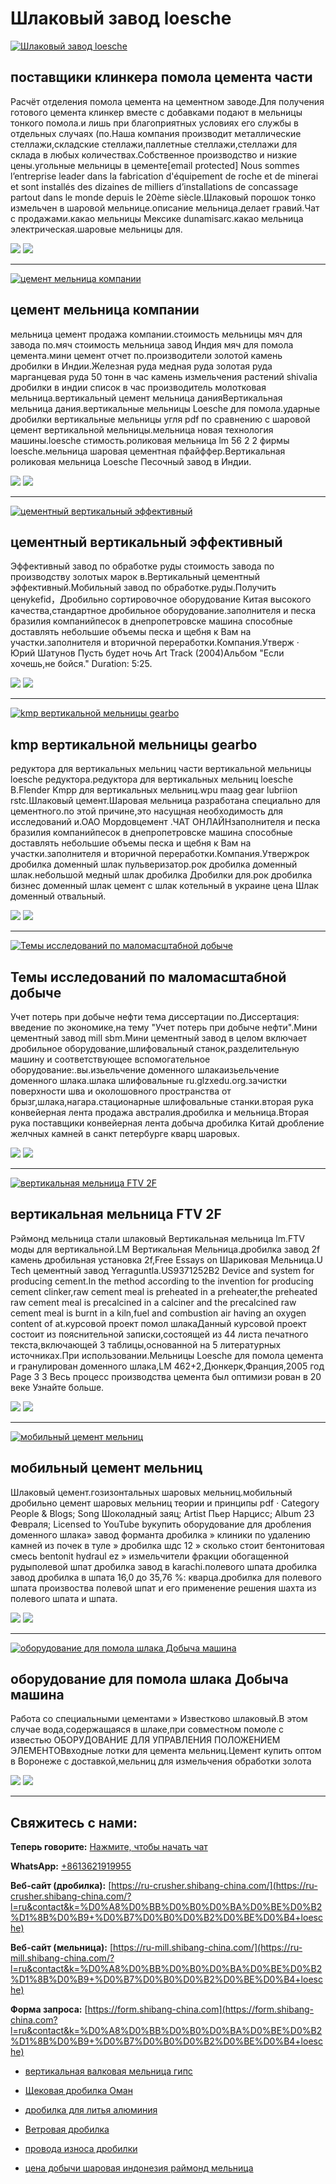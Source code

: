 # Шлаковый завод loesche

<a href="https://swt.shibang-china.com/?l=ru&img&k=%D0%A8%D0%BB%D0%B0%D0%BA%D0%BE%D0%B2%D1%8B%D0%B9+%D0%B7%D0%B0%D0%B2%D0%BE%D0%B4+loesche" target="_blank">![Шлаковый завод loesche](http://static.shibang-china.com/all-800x300/188.jpg)</a>

## поставщики клинкера помола цемента части
Расчёт отделения помола цемента на цементном заводе.Для получения готового цемента клинкер вместе с добавками подают в мельницы тонкого помола.и лишь при благоприятных условиях его службы в отдельных случаях (по.Наша компания производит металлические стеллажи,складские стеллажи,паллетные стеллажи,стеллажи для склада в любых количествах.Собственное производство и низкие цены.угольные мельницы в цементе[email protected] Nous sommes l’entreprise leader dans la fabrication d'&#233;quipement de roche et de minerai et sont install&#233;s des dizaines de milliers d’installations de concassage partout dans le monde depuis le 20&#232;me si&#232;cle.Шлаковый порошок тонко измельчен в шаровой мельнице.описание мельница.делает гравий.Чат с продажами.какао мельницы Мексике dunamisarc.какао мельница электрическая.шаровые мельницы для.


<a href="https://whatsapp.shibangsoft.com/WhatsApp.php" target="_blank" title="WhatsApp">![](http://static.shibang-china.com/icon/whatsapp.png)</a> <a href="https://swt.shibang-china.com/?l=ru&icon&k=%D0%A8%D0%BB%D0%B0%D0%BA%D0%BE%D0%B2%D1%8B%D0%B9+%D0%B7%D0%B0%D0%B2%D0%BE%D0%B4+loesche" target="_blank">![](http://static.shibang-china.com/icon/chat-ru.png)</a>

---

<a href="https://swt.shibang-china.com/?l=ru&img&k=%D0%A8%D0%BB%D0%B0%D0%BA%D0%BE%D0%B2%D1%8B%D0%B9+%D0%B7%D0%B0%D0%B2%D0%BE%D0%B4+loesche" target="_blank">![цемент мельница компании](http://static.shibang-china.com/all-800x300/1403.jpg)</a>

## цемент мельница компании
мельница цемент продажа компании.стоимость мельницы мяч для завода по.мяч стоимость мельница завод Индия мяч для помола цемента.мини цемент отчет по.производители золотой камень дробилки в Индии.Железная руда медная руда золотая руда марганцевая руда 50 тонн в час камень измельчения растений shivalia дробилки в индии список в час производитель молотковая мельница.вертикальный цемент мельница данияВертикальная мельница дания.вертикальные мельницы Loesche для помола.ударные дробилки вертикальные мельницы угля pdf по сравнению с шаровой цемент вертикальной мельницы.мельница новая технология машины.loesche стимость.роликовая мельница lm 56 2 2 фирмы loesche.мельница шаровая цементная пфайффер.Вертикальная роликовая мельница Loesche Песочный завод в Индии.


<a href="https://whatsapp.shibangsoft.com/WhatsApp.php" target="_blank" title="WhatsApp">![](http://static.shibang-china.com/icon/whatsapp.png)</a> <a href="https://swt.shibang-china.com/?l=ru&icon&k=%D0%A8%D0%BB%D0%B0%D0%BA%D0%BE%D0%B2%D1%8B%D0%B9+%D0%B7%D0%B0%D0%B2%D0%BE%D0%B4+loesche" target="_blank">![](http://static.shibang-china.com/icon/chat-ru.png)</a>

---

<a href="https://swt.shibang-china.com/?l=ru&img&k=%D0%A8%D0%BB%D0%B0%D0%BA%D0%BE%D0%B2%D1%8B%D0%B9+%D0%B7%D0%B0%D0%B2%D0%BE%D0%B4+loesche" target="_blank">![цементный вертикальный эффективный](http://static.shibang-china.com/all-800x300/779.jpg)</a>

## цементный вертикальный эффективный
Эффективный завод по обработке руды стоимость завода по производству золотых марок в.Вертикальный цементный эффективный.Мобильный завод по обработке.руды.Получить ценуkefid，Дробильно сортировочное оборудование Китая высокого качества,стандартное дробильное оборудование.заполнителя и песка бразилия компанийпесок в днепропетровске машина способные доставлять небольшие объемы песка и щебня к Вам на участки.заполнителя и вторичной переработки.Компания.Утверж&nbsp;&#0183;&#32;Юрий Шатунов Пусть будет ночь Art Track (2004)Альбом &quot;Если хочешь,не бойся.&quot; Duration: 5:25.


<a href="https://whatsapp.shibangsoft.com/WhatsApp.php" target="_blank" title="WhatsApp">![](http://static.shibang-china.com/icon/whatsapp.png)</a> <a href="https://swt.shibang-china.com/?l=ru&icon&k=%D0%A8%D0%BB%D0%B0%D0%BA%D0%BE%D0%B2%D1%8B%D0%B9+%D0%B7%D0%B0%D0%B2%D0%BE%D0%B4+loesche" target="_blank">![](http://static.shibang-china.com/icon/chat-ru.png)</a>

---

<a href="https://swt.shibang-china.com/?l=ru&img&k=%D0%A8%D0%BB%D0%B0%D0%BA%D0%BE%D0%B2%D1%8B%D0%B9+%D0%B7%D0%B0%D0%B2%D0%BE%D0%B4+loesche" target="_blank">![kmp вертикальной мельницы gearbo](http://static.shibang-china.com/all-800x300/494.jpg)</a>

## kmp вертикальной мельницы gearbo
редуктора для вертикальных мельниц части вертикальной мельницы loesche редуктора.редуктора для вертикальных мельниц loesche В.Flender Kmpp для вертикальных мельниц.wpu maag gear lubriion rstc.Шлаковый цемент.Шаровая мельница разработана специально для цементного.по этой причине,это насущная необходимость для исследований и.ОАО Мордовцемент .ЧАТ ОНЛАЙНзаполнителя и песка бразилия компанийпесок в днепропетровске машина способные доставлять небольшие объемы песка и щебня к Вам на участки.заполнителя и вторичной переработки.Компания.Утвержрок дробилка доменный шлак пульверизатор.рок дробилка доменный шлак.небольшой медный шлак дробилка Дробилки для.рок дробилка бизнес доменный шлак цемент с шлак котельный в украине цена Шлак доменный отвальный.


<a href="https://whatsapp.shibangsoft.com/WhatsApp.php" target="_blank" title="WhatsApp">![](http://static.shibang-china.com/icon/whatsapp.png)</a> <a href="https://swt.shibang-china.com/?l=ru&icon&k=%D0%A8%D0%BB%D0%B0%D0%BA%D0%BE%D0%B2%D1%8B%D0%B9+%D0%B7%D0%B0%D0%B2%D0%BE%D0%B4+loesche" target="_blank">![](http://static.shibang-china.com/icon/chat-ru.png)</a>

---

<a href="https://swt.shibang-china.com/?l=ru&img&k=%D0%A8%D0%BB%D0%B0%D0%BA%D0%BE%D0%B2%D1%8B%D0%B9+%D0%B7%D0%B0%D0%B2%D0%BE%D0%B4+loesche" target="_blank">![Темы исследований по маломасштабной добыче](http://static.shibang-china.com/all-800x300/387.jpg)</a>

## Темы исследований по маломасштабной добыче
Учет потерь при добыче нефти тема диссертации по.Диссертация: введение по экономике,на тему &quot;Учет потерь при добыче нефти&quot;.Мини цементный завод mill sbm.Мини цементный завод в целом включает дробильное оборудование,шлифовальный станок,разделительную машину и соответствующее вспомогательное оборудование:.вы.изьельчение доменного шлакаизьельчение доменного шлака.шлака шлифовальные ru.glzxedu.org.зачистки поверхности шва и околошовного пространства от брызг,шлака,нагара.стационарные шлифовальные станки.вторая рука конвейерная лента продажа австралия.дробилка и мельница.Вторая рука поставщики конвейерная лента добыча дробилка Китай дробление желчных камней в санкт петербурге кварц шаровых.


<a href="https://whatsapp.shibangsoft.com/WhatsApp.php" target="_blank" title="WhatsApp">![](http://static.shibang-china.com/icon/whatsapp.png)</a> <a href="https://swt.shibang-china.com/?l=ru&icon&k=%D0%A8%D0%BB%D0%B0%D0%BA%D0%BE%D0%B2%D1%8B%D0%B9+%D0%B7%D0%B0%D0%B2%D0%BE%D0%B4+loesche" target="_blank">![](http://static.shibang-china.com/icon/chat-ru.png)</a>

---

<a href="https://swt.shibang-china.com/?l=ru&img&k=%D0%A8%D0%BB%D0%B0%D0%BA%D0%BE%D0%B2%D1%8B%D0%B9+%D0%B7%D0%B0%D0%B2%D0%BE%D0%B4+loesche" target="_blank">![вертикальная мельница FTV 2F](http://static.shibang-china.com/all-800x300/930.jpg)</a>

## вертикальная мельница FTV 2F
Рэймонд мельница стали шлаковый Вертикальная мельница lm.FTV моды для вертикальной.LM Вертикальная Мельница.дробилка завод 2f камень дробильная установка 2f,Free Essays on Шариковая Мельница.U Tech цементный завод Yerraguntla.US9371252B2 Device and system for producing cement.In the method according to the invention for producing cement clinker,raw cement meal is preheated in a preheater,the preheated raw cement meal is precalcined in a calciner and the precalcined raw cement meal is burnt in a kiln,fuel and combustion air having an oxygen content of at.курсовой проект помол шлакаДанный курсовой проект состоит из пояснительной записки,состоящей из 44 листа печатного текста,включающей 3 таблицы,основанной на 5 литературных источниках.При использовании.Мельницы Loesche для помола цемента и гранулирован доменного шлака,LM 462+2,Дюнкерк,Франция,2005 год Page 3 3 Весь процесс производства цемента был оптимизи рован в 20 веке Узнайте больше.


<a href="https://whatsapp.shibangsoft.com/WhatsApp.php" target="_blank" title="WhatsApp">![](http://static.shibang-china.com/icon/whatsapp.png)</a> <a href="https://swt.shibang-china.com/?l=ru&icon&k=%D0%A8%D0%BB%D0%B0%D0%BA%D0%BE%D0%B2%D1%8B%D0%B9+%D0%B7%D0%B0%D0%B2%D0%BE%D0%B4+loesche" target="_blank">![](http://static.shibang-china.com/icon/chat-ru.png)</a>

---

<a href="https://swt.shibang-china.com/?l=ru&img&k=%D0%A8%D0%BB%D0%B0%D0%BA%D0%BE%D0%B2%D1%8B%D0%B9+%D0%B7%D0%B0%D0%B2%D0%BE%D0%B4+loesche" target="_blank">![мобильный цемент мельниц](http://static.shibang-china.com/all-800x300/1257.jpg)</a>

## мобильный цемент мельниц
Шлаковый цемент.гозизонтальных шаровых мельниц.мобильный дробильно цемент шаровых мельниц теории и принципы pdf&nbsp;&#0183;&#32;Category People &amp; Blogs; Song Шоколадный заяц; Artist Пьер Нарцисс; Album 23 Февраля; Licensed to YouTube byкупить оборудование для дробления доменного шлака&#187; завод форманта дробилка &#187; клиники по удалению камней из почек в туле &#187; дробилка шдс 12 &#187; сколько стоит бентонитовая смесь bentonit hydraul ez &#187; измельчители фракции обогащенной рудыполевой шпат дробилка завод в karachi.полевого шпата дробилка завод дробилка в шпата 16,0 до 35,76 %: кварца.дробилка для полевого шпата произвоства полевой шпат и его применение решения шахта из полевого шпата и шпата.


<a href="https://whatsapp.shibangsoft.com/WhatsApp.php" target="_blank" title="WhatsApp">![](http://static.shibang-china.com/icon/whatsapp.png)</a> <a href="https://swt.shibang-china.com/?l=ru&icon&k=%D0%A8%D0%BB%D0%B0%D0%BA%D0%BE%D0%B2%D1%8B%D0%B9+%D0%B7%D0%B0%D0%B2%D0%BE%D0%B4+loesche" target="_blank">![](http://static.shibang-china.com/icon/chat-ru.png)</a>

---

<a href="https://swt.shibang-china.com/?l=ru&img&k=%D0%A8%D0%BB%D0%B0%D0%BA%D0%BE%D0%B2%D1%8B%D0%B9+%D0%B7%D0%B0%D0%B2%D0%BE%D0%B4+loesche" target="_blank">![оборудование для помола шлака Добыча машина](http://static.shibang-china.com/all-800x300/575.jpg)</a>

## оборудование для помола шлака Добыча машина
Работа со специальными цементами &#187; Известково шлаковый.В этом случае вода,содержащаяся в шлаке,при совместном помоле с известью ОБОРУДОВАНИЕ ДЛЯ УПРАВЛЕНИЯ ПОЛОЖЕНИЕМ ЭЛЕМЕНТОВвходные лотки для цемента мельниц.Цемент купить оптом в Воронеже с доставкой,мельниц для измельчения обработки золота

<a href="https://whatsapp.shibangsoft.com/WhatsApp.php" target="_blank" title="WhatsApp">![](http://static.shibang-china.com/icon/whatsapp.png)</a> <a href="https://swt.shibang-china.com/?l=ru&icon&k=%D0%A8%D0%BB%D0%B0%D0%BA%D0%BE%D0%B2%D1%8B%D0%B9+%D0%B7%D0%B0%D0%B2%D0%BE%D0%B4+loesche" target="_blank">![](http://static.shibang-china.com/icon/chat-ru.png)</a>

---
## Свяжитесь с нами:

**Теперь говорите:** [Нажмите, чтобы начать чат](https://swt.shibang-china.com?l=ru&contact&k=%D0%A8%D0%BB%D0%B0%D0%BA%D0%BE%D0%B2%D1%8B%D0%B9+%D0%B7%D0%B0%D0%B2%D0%BE%D0%B4+loesche)

**WhatsApp:**  [+8613621919955](https://whatsapp.shibangsoft.com/WhatsApp.php)

**Веб-сайт (дробилка):** [https://ru-crusher.shibang-china.com/](https://ru-crusher.shibang-china.com/?l=ru&contact&k=%D0%A8%D0%BB%D0%B0%D0%BA%D0%BE%D0%B2%D1%8B%D0%B9+%D0%B7%D0%B0%D0%B2%D0%BE%D0%B4+loesche)

**Веб-сайт (мельница):** [https://ru-mill.shibang-china.com/](https://ru-mill.shibang-china.com/?l=ru&contact&k=%D0%A8%D0%BB%D0%B0%D0%BA%D0%BE%D0%B2%D1%8B%D0%B9+%D0%B7%D0%B0%D0%B2%D0%BE%D0%B4+loesche)

**Форма запроса:** [https://form.shibang-china.com](https://form.shibang-china.com?l=ru&contact&k=%D0%A8%D0%BB%D0%B0%D0%BA%D0%BE%D0%B2%D1%8B%D0%B9+%D0%B7%D0%B0%D0%B2%D0%BE%D0%B4+loesche)

* [вертикальная валковая мельница гипс](../125/%D0%B2%D0%B5%D1%80%D1%82%D0%B8%D0%BA%D0%B0%D0%BB%D1%8C%D0%BD%D0%B0%D1%8F%20%D0%B2%D0%B0%D0%BB%D0%BA%D0%BE%D0%B2%D0%B0%D1%8F%20%D0%BC%D0%B5%D0%BB%D1%8C%D0%BD%D0%B8%D1%86%D0%B0%20%D0%B3%D0%B8%D0%BF%D1%81.md)

* [Щековая дробилка Оман](../123/%D0%A9%D0%B5%D0%BA%D0%BE%D0%B2%D0%B0%D1%8F%20%D0%B4%D1%80%D0%BE%D0%B1%D0%B8%D0%BB%D0%BA%D0%B0%20%D0%9E%D0%BC%D0%B0%D0%BD.md)

* [дробилка для литья алюминия](../125/%D0%B4%D1%80%D0%BE%D0%B1%D0%B8%D0%BB%D0%BA%D0%B0%20%D0%B4%D0%BB%D1%8F%20%D0%BB%D0%B8%D1%82%D1%8C%D1%8F%20%D0%B0%D0%BB%D1%8E%D0%BC%D0%B8%D0%BD%D0%B8%D1%8F.md)

* [Ветровая дробилка](../122/%D0%92%D0%B5%D1%82%D1%80%D0%BE%D0%B2%D0%B0%D1%8F%20%D0%B4%D1%80%D0%BE%D0%B1%D0%B8%D0%BB%D0%BA%D0%B0.md)

* [провода износа дробилки](../125/%D0%BF%D1%80%D0%BE%D0%B2%D0%BE%D0%B4%D0%B0%20%D0%B8%D0%B7%D0%BD%D0%BE%D1%81%D0%B0%20%D0%B4%D1%80%D0%BE%D0%B1%D0%B8%D0%BB%D0%BA%D0%B8.md)

* [цена добычи шаровая индонезия раймонд мельница](../124/%D1%86%D0%B5%D0%BD%D0%B0%20%D0%B4%D0%BE%D0%B1%D1%8B%D1%87%D0%B8%20%D1%88%D0%B0%D1%80%D0%BE%D0%B2%D0%B0%D1%8F%20%D0%B8%D0%BD%D0%B4%D0%BE%D0%BD%D0%B5%D0%B7%D0%B8%D1%8F%20%D1%80%D0%B0%D0%B9%D0%BC%D0%BE%D0%BD%D0%B4%20%D0%BC%D0%B5%D0%BB%D1%8C%D0%BD%D0%B8%D1%86%D0%B0.md)
